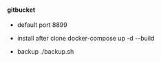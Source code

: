 #### gitbucket

* default port
8899

* install
after clone
docker-compose up -d --build

* backup
./backup.sh 

